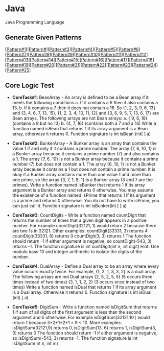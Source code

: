 # Java
Java Programming Language

## Generate Given Patterns
[[Pattern#1](https://github.com/KCE/Java/issues/1)][[Pattern#](https://github.com/KCE/Java/issues/2)][[Pattern#3](https://github.com/KCE/Java/issues/3)][[Pattern#4](https://github.com/KCE/Java/issues/4)][[Pattern#5](https://github.com/KCE/Java/issues/5)][[Pattern#6](https://github.com/KCE/Java/issues/6)][[Pattern#7](https://github.com/KCE/Java/issues/7)][[Pattern#8](https://github.com/KCE/Java/issues/8)][[Pattern#9](https://github.com/KCE/Java/issues/9)][[Pattern#10](https://github.com/KCE/Java/issues/10)][[Pattern#11](https://github.com/KCE/Java/issues/11)][[Pattern#12](https://github.com/KCE/Java/issues/12)][[Pattern#13](https://github.com/KCE/Java/issues/13)][[Pattern#14](https://github.com/KCE/Java/issues/14)][[Pattern#15](https://github.com/KCE/Java/issues/15)][[Pattern#16](https://github.com/KCE/Java/issues/16)][[Pattern#17](https://github.com/KCE/Java/issues/17)][[Pattern#18](https://github.com/KCE/Java/issues/18)][[Pattern#19](https://github.com/KCE/Java/issues/19)][[Pattern#20](https://github.com/KCE/Java/issues/20)][[Pattern#21](https://github.com/KCE/Java/issues/21)][[Pattern#22](https://github.com/KCE/Java/issues/22)][[Pattern#23](https://github.com/KCE/Java/issues/23)][[Pattern#24](https://github.com/KCE/Java/issues/24)][[Pattern#25](https://github.com/KCE/Java/issues/25)]

## Core Logic Test
- **CoreTask#1**: BeanArray - An array is defined to be a Bean array if it meets the following conditions a. If it contains a 9 then it also contains a 13. b. If it  contains a 7 then it does not contain a 16. So {1, 2, 3, 9, 6, 13} and {3, 4, 6, 7, 13, 15}, {1, 2, 3, 4, 10, 11, 12} and {3, 6, 9, 5, 7, 13, 6, 17} are Bean arrays. The following arrays are not Bean arrays: a. { 9, 6, 18} (contains a 9 but no 13) b. {4, 7, 16} (contains both a 7 and a 16) Write a function named isBean that returns 1 if its array argument is a Bean array, otherwise it returns 0. Function signature is int isBean (int[ ] a)

- **CoreTask#2**: BunkerArray - A Bunker array is an array that contains the value 1 if and only if it contains a prime number. The array {7, 6, 10, 1} is a Bunker array because it contains a prime number (7) and also contains a 1. The array {7, 6, 10} is not a Bunker array because it contains a prime number (7) but does not contain a 1. The array {6, 10, 1} is not a Bunker array because it contains a 1 but does not contain a prime number. It is okay if a Bunker array contains more than one value 1 and more than one prime, so the array {3, 7, 1, 8, 1} is a Bunker array (3 and 7 are the primes). Write a function named isBunker that returns 1 if its array argument is a Bunker array and returns 0 otherwise. You may assume the existence of a function named isPrime that returns 1 if its argument is a prime and returns 0 otherwise. You do not have to write isPrime, you can just call it. Function signature is int isBunker(int [ ] a)

- **CoreTask#3**: CountDigits - Write a function named countDigit that returns the number of times that a given digit appears in a positive number. For example countDigit(32121, 1) would return 2 because there are two 1s in 32121. Other examples: countDigit(33331, 3) returns 4 countDigit(33331, 6) returns 0 countDigit(3, 3) returns 1 The function should return -1 if either argument is negative, so countDigit(-543, 3) returns -1. The function signature is int ountDigit(int n, int digit) Hint: Use modulo base 10 and integer arithmetic to isolate the digits of the number.

- **CoreTask#4**: DualArray - Define a Dual array to be an array where every value occurs exactly twice. For example, {1, 2, 1, 3, 3, 2} is a dual array. The following arrays are not Dual arrays {2, 5, 2, 5, 5} (5 occurs three times instead of two times) {3, 1, 1, 2, 2} (3 occurs once instead of two times) Write a function named isDual that returns 1 if its array argument is a Dual array. Otherwise it returns 0. Function signature is int isDual (int[ ] a) 

- **CoreTask#5**: DigitSum - Write a function named isDigitSum that returns 1 if sum of all digits of the first argument is less than the second argument and 0 otherwise. For example isDigitSum(32121,10 ) would return 1 because 3+2+1+2+1 = 9 < 10. More examples: isDigitSum(32121,9) returns 0, isDigitSum(13, 6) returns 1, isDigitSum(3, 3) returns 0 The function should return -1 if either argument is negative, so isDigitSum(-543, 3) returns -1. The function signature is int isDigitSum(int n, int m)
